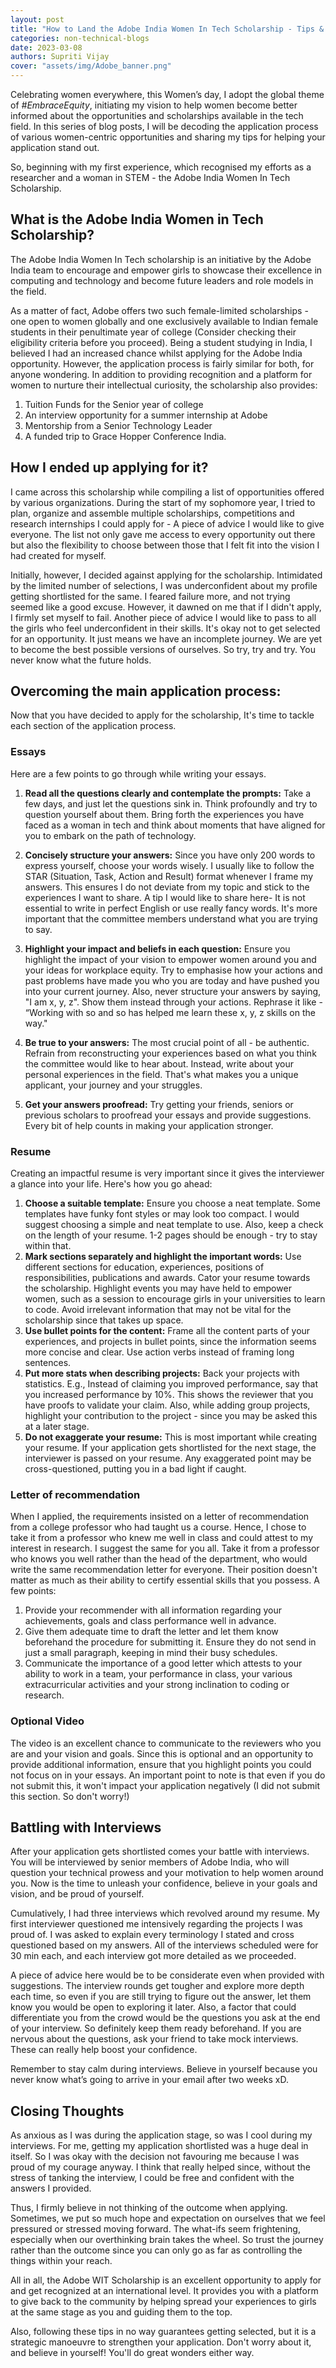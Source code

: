```yaml
---
layout: post
title: "How to Land the Adobe India Women In Tech Scholarship - Tips & Insights"
categories: non-technical-blogs
date: 2023-03-08
authors: Supriti Vijay
cover: "assets/img/Adobe_banner.png"
---
```


<!-- <b>View Counter:</b><a href="{{ page.url | prepend: 'https://hits.sh/chaiwithpy.github.io' }}"><img alt="Hits" src="{{ page.url | prepend: 'https://hits.sh/chaiwithpy.github.io' | append: '.svg?label=Views'}}"/></a> -->

Celebrating women everywhere, this Women’s day, I adopt the global theme of *#EmbraceEquity*, initiating my vision to help women become better informed about the opportunities and scholarships available in the tech field. In this series of blog posts, I will be decoding the application process of various women-centric opportunities and sharing my tips for helping your application stand out. 

So, beginning with my first experience, which recognised my efforts as a researcher and a woman in STEM - the Adobe India Women In Tech Scholarship.

## What is the Adobe India Women in Tech Scholarship?

The Adobe India Women In Tech scholarship is an initiative by the Adobe India team to encourage and empower girls to showcase their excellence in computing and technology and become future leaders and role models in the field. 

As a matter of fact, Adobe offers two such female-limited scholarships - one open to women globally and one exclusively available to Indian female students in their penultimate year of college (Consider checking their eligibility criteria before you proceed). Being a student studying in India, I believed I had an increased chance whilst applying for the Adobe India opportunity. However, the application process is fairly similar for both, for anyone wondering. In addition to providing recognition and a platform for women to nurture their intellectual curiosity, the scholarship also provides:
1. Tuition Funds for the Senior year of college
2. An interview opportunity for a summer internship at Adobe
3. Mentorship from a Senior Technology Leader
4. A funded trip to Grace Hopper Conference India.


## How I ended up applying for it?

I came across this scholarship while compiling a list of opportunities offered by various organizations. During the start of my sophomore year, I tried to plan, organize and assemble multiple scholarships, competitions and research internships I could apply for - A piece of advice I would like to give everyone. The list not only gave me access to every opportunity out there but also the flexibility to choose between those that I felt fit into the vision I had created for myself. 

Initially, however, I decided against applying for the scholarship. Intimidated by the limited number of selections, I was underconfident about my profile getting shortlisted for the same. I feared failure more, and not trying seemed like a good excuse. However, it dawned on me that if I didn't apply,  I firmly set myself to fail. Another piece of advice I would like to pass to all the girls who feel underconfident in their skills. It's okay not to get selected for an opportunity. It just means we have an incomplete journey. We are yet to become the best possible versions of ourselves. So try, try and try. You never know what the future holds.


## Overcoming the main application process:

Now that you have decided to apply for the scholarship, It's time to tackle each section of the application process.

### Essays

Here are a few points to go through while writing your essays.
1. **Read all the questions clearly and contemplate the prompts:** Take a few days, and just let the questions sink in. Think profoundly and try to question yourself about them. Bring forth the experiences you have faced as a woman in tech and think about moments that have aligned for you to embark on the path of technology. 

2. **Concisely structure your answers:** Since you have only 200 words to express yourself, choose your words wisely. I usually like to follow the STAR (Situation, Task, Action and Result) format whenever I frame my answers. This ensures I do not deviate from my topic and stick to the experiences I want to share. A tip I would like to share here- It is not essential to write in perfect English or use really fancy words. It's more important that the committee members understand what you are trying to say.

3. **Highlight your impact and beliefs in each question:** Ensure you highlight the impact of your vision to empower women around you and your ideas for workplace equity. Try to emphasise how your actions and past problems have made you who you are today and have pushed you into your current journey. Also, never structure your answers by saying, "I am x, y, z". Show them instead through your actions. Rephrase it like - “Working with so and so has helped me learn these x, y, z skills on the way."

4. **Be true to your answers:** The most crucial point of all - be authentic. Refrain from reconstructing your experiences based on what you think the committee would like to hear about. Instead, write about your personal experiences in the field. That's what makes you a unique applicant, your journey and your struggles. 

5. **Get your answers proofread:** Try getting your friends, seniors or previous scholars to proofread your essays and provide suggestions. Every bit of help counts in making your application stronger.


### Resume

Creating an impactful resume is very important since it gives the interviewer a glance into your life. Here's how you go ahead:

1. **Choose a suitable template:** Ensure you choose a neat template. Some templates have funky font styles or may look too compact. I would suggest choosing a simple and neat template to use. Also, keep a check on the length of your resume. 1-2 pages should be enough - try to stay within that.
2. **Mark sections separately and highlight the important words:** Use different sections for education, experiences, positions of responsibilities, publications and awards. Cator your resume towards the scholarship. Highlight events you may have held to empower women, such as a session to encourage girls in your universities to learn to code. Avoid irrelevant information that may not be vital for the scholarship since that takes up space.
3. **Use bullet points for the content:** Frame all the content parts of your experiences, and projects in bullet points, since the information seems more concise and clear. Use action verbs instead of framing long sentences.
4. **Put more stats when describing projects:** Back your projects with statistics. E.g., Instead of claiming you improved performance, say that you increased performance by 10%. This shows the reviewer that you have proofs to validate your claim. Also, while adding group projects, highlight your contribution to the project - since you may be asked this at a later stage.
5. **Do not exaggerate your resume:** This is most important while creating your resume. If your application gets shortlisted for the next stage, the interviewer is passed on your resume. Any exaggerated point may be cross-questioned, putting you in a bad light if caught.



### Letter of recommendation

When I applied, the requirements insisted on a letter of recommendation from a college professor who had taught us a course. Hence, I chose to take it from a professor who knew me well in class and could attest to my interest in research. I suggest the same for you all. Take it from a professor who knows you well rather than the head of the department, who would write the same recommendation letter for everyone. Their position doesn't matter as much as their ability to certify essential skills that you possess. A few points:

1. Provide your recommender with all information regarding your achievements, goals and class performance well in advance. 
2. Give them adequate time to draft the letter and let them know beforehand the procedure for submitting it. Ensure they do not send in just a small paragraph, keeping in mind their busy schedules.
3. Communicate the importance of a good letter which attests to your ability to work in a team, your performance in class, your various extracurricular activities and your strong inclination to coding or research.


### Optional Video

The video is an excellent chance to communicate to the reviewers who you are and your vision and goals. Since this is optional and an opportunity to provide additional information, ensure that you highlight points you could not focus on in your essays. An important point to note is that even if you do not submit this, it won't impact your application negatively (I did not submit this section. So don't worry!)

## Battling with Interviews

After your application gets shortlisted comes your battle with interviews. You will be interviewed by senior members of Adobe India, who will question your technical prowess and your motivation to help women around you. Now is the time to unleash your confidence, believe in your goals and vision, and be proud of yourself.

Cumulatively, I had three interviews which revolved around my resume. My first interviewer questioned me intensively regarding the projects I was proud of. I was asked to explain every terminology I stated and cross questioned based on my answers. All of the interviews scheduled were for 30 min each, and each interview got more detailed as we proceeded.

A piece of advice here would be to be considerate even when provided with suggestions. The interview rounds get tougher and explore more depth each time, so even if you are still trying to figure out the answer, let them know you would be open to exploring it later. Also, a factor that could differentiate you from the crowd would be the questions you ask at the end of your interview. So definitely keep them ready beforehand. If you are nervous about the questions, ask your friend to take mock interviews. These can really help boost your confidence.

Remember to stay calm during interviews. Believe in yourself because you never know what’s going to arrive in your email after two weeks xD.

## Closing Thoughts

As anxious as I was during the application stage, so was I cool during my interviews. For me, getting my application shortlisted was a huge deal in itself. So I was okay with the decision not favouring me because I was proud of my courage anyway. I think that really helped since, without the stress of tanking the interview, I could be free and confident with the answers I provided. 

Thus, I firmly believe in not thinking of the outcome when applying. Sometimes, we put so much hope and expectation on ourselves that we feel pressured or stressed moving forward. The what-ifs seem frightening, especially when our overthinking brain takes the wheel. So trust the journey rather than the outcome since you can only go as far as controlling the things within your reach. 

All in all, the Adobe WIT Scholarship is an excellent opportunity to apply for and get recognized at an international level. It provides you with a platform to give back to the community by helping spread your experiences to girls at the same stage as you and guiding them to the top. 

Also, following these tips in no way guarantees getting selected, but it is a strategic manoeuvre to strengthen your application. Don't worry about it, and believe in yourself! You'll do great wonders either way.
